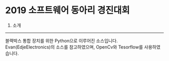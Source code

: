 2019 소프트웨어 동아리 경진대회
==============================
1. 소개
-------
블랙박스 통합 장치를 위한 Python으로 이루어진 소스입니다. Evan(EdjeElectronics)의 소스를 참고하였으며, OpenCv와 Tesorflow를 사용하였습니다.
